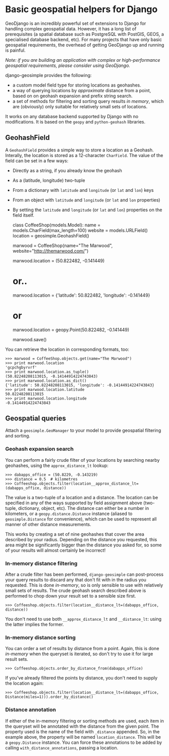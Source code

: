 Basic geospatial helpers for Django
===================================

GeoDjango is an incredibly powerful set of extensions to Django for handling complex geospatial data. However, it has a long list of prerequisites (a spatial database such as PostgreSQL with PostGIS, GEOS, a specialised database backend, etc). For many projects that have only basic geospatial requirements, the overhead of getting GeoDjango up and running is painful.

*Note: if you are building an application with complex or high-performance geospatial requirements, please consider using GeoDjango.*

django-geosimple provides the following:

* a custom model field type for storing locations as geohashes.
* a way of querying locations by *approximate* distance from a point, based on on geohash expansion and prefix string search.
* a set of methods for filtering and sorting query results *in memory*, which are (obviously) only suitable for relatively small sets of locations.

It works on any database backend supported by Django with no modifications. It is based on the `geopy` and `python-geohash` libraries.

GeohashField
------------

A `GeohashField` provides a simple way to store a location as a Geohash. Interally, the location is stored as a 12-character `CharField`. The value of the field can be set in a few ways:

* Directly as a string, if you already know the geohash
* As a (latitude, longitude) two-tuple
* From a dictionary with `latitude` and `longitude` (or `lat` and `lon`) keys
* From an object with `latitude` and `longitude` (or `lat` and `lon` properties)
* By setting the `latitude` and `longitude` (or `lat` and `lon`) properties on the field itself.

    class CoffeeShop(models.Model):
        name = models.CharField(max_length=100)
        website = models.URLField()
        location = geosimple.GeohashField()

    marwood = CoffeeShop(name="The Marwood", website="http://themarwood.com/")

    marwood.location = (50.822482, -0.141449)

    # or..
    marwood.location = {'latitude': 50.822482, 'longitude': -0.141449}

    # or
    marwood.location = geopy.Point(50.822482, -0.141449)

    marwood.save()

You can retrieve the location in corresponding formats, too:

    >>> marwood = CoffeeShop.objects.get(name="The Marwood")
    >>> print marwood.location
    'gcpchgbyrvrf'
    >>> print marwood.location.as_tuple()
    (50.82248208113015, -0.14144914224743843)
    >>> print marwood.location.as_dict()
    {'latitude': 50.82248208113015, 'longitude': -0.14144914224743843}
    >>> print marwood.location.latitude
    50.82248208113015
    >>> print marwood.location.longitude
    -0.14144914224743843

Geospatial queries
------------------

Attach a `geosimple.GeoManager` to your model to provide geospatial filtering and sorting.

### Geohash expansion search

You can perform a fairly crude filter of your locations by searching nearby geohashes, using the `approx_distance_lt` lookup:

    >>> dabapps_office = (50.8229, -0.143219)
    >>> distance = 0.5  # kilometres
    >>> Coffeeshop.objects.filter(location__approx_distance_lt=(dabapps_office, distance))

The value is a two-tuple of a location and a distance. The location can be specified in any of the ways supported by field assignment above (two-tuple, dictionary, object, etc). The distance can either be a number in kilometers, or a `geopy.distance.Distance` instance (aliased to `geosimple.Distance` for convenience), which can be used to represent all manner of other distance measurements.

This works by creating a set of nine geohashes that cover the area described by your radius. Depending on the distance you requested, this area might be significantly bigger than the distance you asked for, so some of your results will almost certainly be incorrect!

### In-memory distance filtering

After a crude filter has been performed, `django-geosimple` can post-process your query results to discard any that don't fit with in the radius you requested. This is done *in-memory*, so is only sensible to use with relatively small sets of results. The crude geohash search described above is performed to chop down your result set to a sensible size first.

    >>> Coffeeshop.objects.filter(location__distance_lt=(dabapps_office, distance))

You don't need to use both `__approx_distance_lt` and `__distance_lt`: using the latter implies the former.

### In-memory distance sorting

You can order a set of results by distance from a point. Again, this is done *in-memory* when the queryset is iterated, so don't try to use it for large result sets.

    >>> Coffeeshop.objects.order_by_distance_from(dabapps_office)

If you've already filtered the points by distance, you don't need to supply the location again:

    >>> Coffeeshop.objects.filter(location__distance_lt=(dabapps_office, Distance(miles=1))).order_by_distance()

### Distance annotation

If either of the in-memory filtering or sorting methods are used, each item in the queryset will be annotated with the distance from the given point. The property used is the name of the field with `_distance` appended. So, in the example above, the property will be named `location_distance`. This will be a `geopy.Distance` instance. You can force these annotations to be added by calling `with_distance_annotations`, passing a location.

